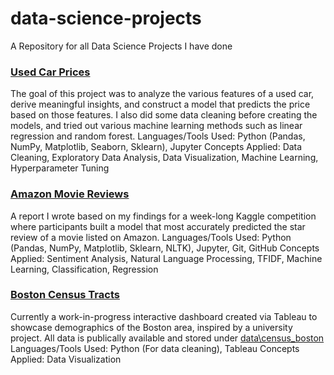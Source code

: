 # data-science-projects
A Repository for all Data Science Projects I have done

### [Used Car Prices](https://github.com/yingjieo/data-science-projects/blob/main/used_car_prices.ipynb)
The goal of this project was to analyze the various features of a used car, derive meaningful insights, and construct a model that predicts the price based on those features. I also did some data cleaning before creating the models, and tried out various machine learning methods such as linear regression and random forest.
Languages/Tools Used: Python (Pandas, NumPy, Matplotlib, Seaborn, Sklearn), Jupyter
Concepts Applied: Data Cleaning, Exploratory Data Analysis, Data Visualization, Machine Learning, Hyperparameter Tuning

### [Amazon Movie Reviews](https://github.com/yingjieo/data-science-projects/blob/main/yingjieo_amazon_reviews_report.pdf)
A report I wrote based on my findings for a week-long Kaggle competition where participants built a model that most accurately predicted the star review of a movie listed on Amazon.
Languages/Tools Used: Python (Pandas, NumPy, Matplotlib, Sklearn, NLTK), Jupyter, Git, GitHub
Concepts Applied: Sentiment Analysis, Natural Language Processing, TFIDF, Machine Learning, Classification, Regression

### [Boston Census Tracts](https://public.tableau.com/app/profile/alex.ouyang/viz/BostonCensusTracts/Dashboard1)
Currently a work-in-progress interactive dashboard created via Tableau to showcase demographics of the Boston area, inspired by a university project. All data is publically available and stored under [data\census_boston](https://github.com/yingjieo/data-science-projects/tree/main/data/census_boston)
Languages/Tools Used: Python (For data cleaning), Tableau
Concepts Applied: Data Visualization
